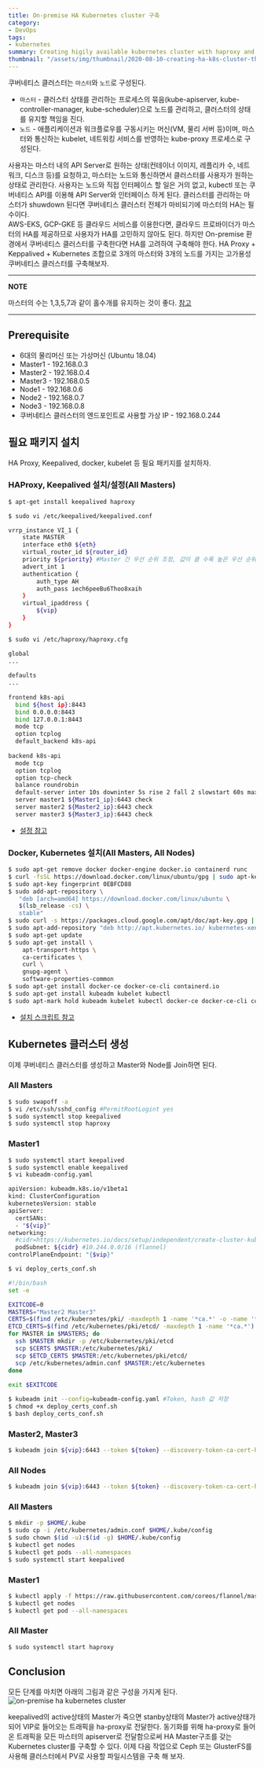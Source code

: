 ```yaml
---
title: On-premise HA Kubernetes cluster 구축
category: 
- DevOps
tags:
- kubernetes
summary: Creating higily available kubernetes cluster with haproxy and keepalived
thumbnail: "/assets/img/thumbnail/2020-08-10-creating-ha-k8s-cluster-thumbnail.png"
---
```

쿠버네티스 클러스터는 `마스터`와 `노드`로 구성된다.
* `마스터` - 클러스터 상태를 관리하는 프로세스의 묶음(kube-apiserver, kube-controller-manager, kube-scheduler)으로 노드를 관리하고, 클러스터의 상태를 유지할 책임을 진다.
* `노드` - 애플리케이션과 워크플로우를 구동시키는 머신(VM, 물리 서버 등)이며, 마스터와 통신하는 kubelet, 네트워킹 서비스를 반영하는 kube-proxy 프로세스로 구성된다.

사용자는 마스터 내의 API Server로 원하는 상태(컨테이너 이미지, 레플리카 수, 네트워크, 디스크 등)를 요청하고, 마스터는 노드와 통신하면서 클러스터를 사용자가 원하는 상태로 관리한다. 사용자는 노드와 직접 인터페이스 할 일은 거의 없고, kubectl 또는 쿠버네티스 API를 이용해 API Server와 인터페이스 하게 된다. 클러스터를 관리하는 마스터가 shuwdown 된다면 쿠버네티스 클러스터 전체가 마비되기에 마스터의 HA는 필수이다.  
AWS-EKS, GCP-GKE 등 클라우드 서비스를 이용한다면, 클라우드 프로바이더가 마스터의 HA를 제공하므로 사용자가 HA를 고민하지 않아도 된다. 하지만 On-premise 환경에서 쿠버네티스 클러스터를 구축한다면 HA를 고려하여 구축해야 한다. HA Proxy + Keppalived + Kubernetes 조합으로 3개의 마스터와 3개의 노드를 가지는 고가용성 쿠버네티스 클러스터를 구축해보자.

---
**NOTE**

마스터의 수는 1,3,5,7과 같이 홀수개를 유지하는 것이 좋다. [참고](https://stackoverflow.com/questions/53843195/why-kubernetes-ha-need-odd-number-of-master)

---

## Prerequisite
* 6대의 물리머신 또는 가상머신 (Ubuntu 18.04)
* Master1 - 192.168.0.3
* Master2 - 192.168.0.4
* Master3 - 192.168.0.5
* Node1   - 192.168.0.6
* Node2   - 192.168.0.7
* Node3   - 192.168.0.8
* 쿠버네티스 클러스터의 엔드포인트로 사용할 가상 IP - 192.168.0.244

## 필요 패키지 설치
HA Proxy, Keepalived, docker, kubelet 등 필요 패키지를 설치하자.

### HAProxy, Keepalived 설치/설정(All Masters)
```bash
$ apt-get install keepalived haproxy
```
```bash
$ sudo vi /etc/keepalived/keepalived.conf
```
```bash
vrrp_instance VI_1 {
    state MASTER
    interface eth0 ${eth}
    virtual_router_id ${router_id}
    priority ${priority} #Master 간 우선 순위 조정, 값이 클 수록 높은 우선 순위
    advert_int 1
    authentication {
        auth_type AH
        auth_pass iech6peeBu6Thoo8xaih
    }
    virtual_ipaddress {
        ${vip}
    }
}
```
```bash
$ sudo vi /etc/haproxy/haproxy.cfg
```
```bash
global
...
 
defaults
...
 
frontend k8s-api
  bind ${host ip}:8443
  bind 0.0.0.0:8443
  bind 127.0.0.1:8443
  mode tcp
  option tcplog
  default_backend k8s-api
 
backend k8s-api
  mode tcp
  option tcplog
  option tcp-check
  balance roundrobin
  default-server inter 10s downinter 5s rise 2 fall 2 slowstart 60s maxconn 250 maxqueue 256 weight 100
  server master1 ${Master1_ip}:6443 check
  server master2 ${Master2_ip}:6443 check
  server master3 ${Master3_ip}:6443 check
```
* [설정 참고](https://github.com/donghoon-khan/kubernetes-demo/tree/master/cluster/on-premise)

### Docker, Kubernetes 설치(All Masters, All Nodes)
```bash 
$ sudo apt-get remove docker docker-engine docker.io containerd runc
$ curl -fsSL https://download.docker.com/linux/ubuntu/gpg | sudo apt-key add -
$ sudo apt-key fingerprint 0EBFCD88
$ sudo add-apt-repository \
   "deb [arch=amd64] https://download.docker.com/linux/ubuntu \
   $(lsb_release -cs) \
   stable"
$ sudo curl -s https://packages.cloud.google.com/apt/doc/apt-key.gpg | sudo apt-key add -
$ sudo apt-add-repository "deb http://apt.kubernetes.io/ kubernetes-xenial main"
$ sudo apt-get update
$ sudo apt-get install \
    apt-transport-https \
    ca-certificates \
    curl \
    gnupg-agent \
    software-properties-common
$ sudo apt-get install docker-ce docker-ce-cli containerd.io
$ sudo apt-get install kubeadm kubelet kubectl
$ sudo apt-mark hold kubeadm kubelet kubectl docker-ce docker-ce-cli containerd.io
```
* [설치 스크립트 참고](https://github.com/dhkang22/kubernetes-cluster/blob/master/on-premise/setup.sh)

## Kubernetes 클러스터 생성
이제 쿠버네티스 클러스터를 생성하고 Master와 Node를 Join하면 된다.

### All Masters
```bash
$ sudo swapoff -a
$ vi /etc/ssh/sshd_config #PermitRootLogint yes
$ sudo systemctl stop keepalived
$ sudo systemctl stop haproxy
```

### Master1
```bash
$ sudo systemctl start keepalived
$ sudo systemctl enable keepalived
$ vi kubeadm-config.yaml
```
``` bash
apiVersion: kubeadm.k8s.io/v1beta1
kind: ClusterConfiguration
kubernetesVersion: stable
apiServer:
  certSANs:
  - "${vip}"
networking:
  #cidr=https://kubernetes.io/docs/setup/independent/create-cluster-kubeadm/#pod-network 참조
  podSubnet: ${cidr} #10.244.0.0/16 (flannel)
controlPlaneEndpoint: "{$vip}"
```
```bash
$ vi deploy_certs_conf.sh
```
```bash
#!/bin/bash
set -e

EXITCODE=0
MASTERS="Master2 Master3"
CERTS=$(find /etc/kubernetes/pki/ -maxdepth 1 -name '*ca.*' -o -name '*sa.*')
ETCD_CERTS=$(find /etc/kubernetes/pki/etcd/ -maxdepth 1 -name '*ca.*')
for MASTER in $MASTERS; do
  ssh $MASTER mkdir -p /etc/kubernetes/pki/etcd
  scp $CERTS $MASTER:/etc/kubernetes/pki/
  scp $ETCD_CERTS $MASTER:/etc/kubernetes/pki/etcd/
  scp /etc/kubernetes/admin.conf $MASTER:/etc/kubernetes
done
 
exit $EXITCODE
```
```bash
$ kubeadm init --config=kubeadm-config.yaml #Token, hash 값 저장
$ chmod +x deploy_certs_conf.sh
$ bash deploy_certs_conf.sh
```

### Master2, Master3
``` bash
$ kubeadm join ${vip}:6443 --token ${token} --discovery-token-ca-cert-hash ${hash} --experimental-control-plane
```

### All Nodes
``` bash
$ kubeadm join ${vip}:6443 --token ${token} --discovery-token-ca-cert-hash ${hash}
```

### All Masters
``` bash
$ mkdir -p $HOME/.kube
$ sudo cp -i /etc/kubernetes/admin.conf $HOME/.kube/config
$ sudo chown $(id -u):$(id -g) $HOME/.kube/config
$ kubectl get nodes
$ kubectl get pods --all-namespaces
$ sudo systemctl start keepalived
```

### Master1
```bash
$ kubectl apply -f https://raw.githubusercontent.com/coreos/flannel/master/Documentation/kube-flannel.yml
$ kubectl get nodes
$ kubectl get pod --all-namespaces
```

### All Master
``` bash
$ sudo systemctl start haproxy
```

## Conclusion
모든 단계를 마치면 아래의 그림과 같은 구성을 가지게 된다.
![on-premise ha kubernetes cluster](/assets/img/posts/2020-08-10-block-diagram.png)  

keepalived의 active상태의 Master가 죽으면 stanby상태의 Master가 active상태가 되어 VIP로 들어오는 트래픽을 ha-proxy로 전달한다. 동기화를 위해 ha-proxy로 들어온 트래픽을 모든 마스터의 apiserver로 전달함으로써 HA Master구조를 갖는 Kubernetes cluster를 구축할 수 있다.
이제 다음 작업으로 Ceph 또는 GlusterFS를 사용해 클러스터에서 PV로 사용할 파일시스템을 구축 해 보자.